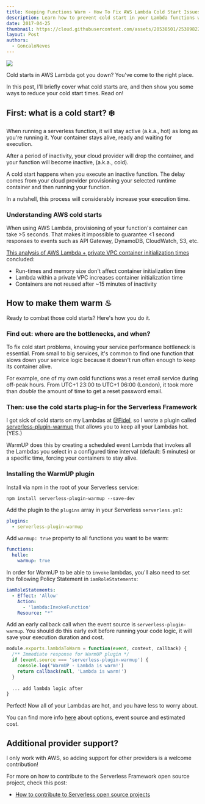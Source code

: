 ```yaml
---
title: Keeping Functions Warm - How To Fix AWS Lambda Cold Start Issues
description: Learn how to prevent cold start in your Lambda functions with the Serverless WarmUp plugin.
date: 2017-04-25
thumbnail: https://cloud.githubusercontent.com/assets/20538501/25389822/3defba8c-2997-11e7-983a-f45c257ac59b.png
layout: Post
authors:
  - GoncaloNeves
---
```


<img src="https://s3-us-west-2.amazonaws.com/assets.blog.serverless.com/header+images/keep-your-lambdas-warm.jpg">

Cold starts in AWS Lambda got you down? You've come to the right place.

In this post, I'll briefly cover what cold starts are, and then show you some ways to reduce your cold start times. Read on!

## First: what is a cold start? ❄️

When running a serverless function, it will stay active (a.k.a., hot) as long as you're running it. Your container stays alive, ready and waiting for execution.

After a period of inactivity, your cloud provider will drop the container, and your function will become inactive, (a.k.a., cold).

A cold start happens when you execute an inactive function. The delay comes from your cloud provider provisioning your selected runtime container and then running your function.

In a nutshell, this process will considerably increase your execution time.

### Understanding AWS cold starts

When using AWS Lambda, provisioning of your function's container can take >5 seconds. That makes it impossible to guarantee <1 second responses to events such as API Gateway, DynamoDB, CloudWatch, S3, etc.

[This analysis of AWS Lambda + private VPC container initialization times](https://robertvojta.com/aws-journey-api-gateway-lambda-vpc-performance-452c6932093b) concluded:
- Run-times and memory size don't affect container initialization time
- Lambda within a private VPC increases container initialization time
- Containers are not reused after ~15 minutes of inactivity

## How to make them warm ♨

Ready to combat those cold starts? Here's how you do it.

### Find out: where are the bottlenecks, and when?

To fix cold start problems, knowing your service performance bottleneck is essential. From small to big services, it's common to find one function that slows down your service logic because it doesn't run often enough to keep its container alive.

For example, one of my own cold functions was a reset email service during off-peak hours. From UTC+1 23:00 to UTC+1 06:00 (London), it took more than *double* the amount of time to get a reset password email.

### Then: use the cold starts plug-in for the Serverless Framework

I got sick of cold starts on my Lambdas at [@Fidel](https://fidel.uk), so I wrote a plugin called [serverless-plugin-warmup](https://github.com/FidelLimited/serverless-plugin-warmup) that allows you to keep all your Lambdas hot. (YES.)

WarmUP does this by creating a scheduled event Lambda that invokes all the Lambdas you select in a configured time interval (default: 5 minutes) or a specific time, forcing your containers to stay alive.

### Installing the WarmUP plugin

Install via npm in the root of your Serverless service:
```
npm install serverless-plugin-warmup --save-dev
```

Add the plugin to the `plugins` array in your Serverless `serverless.yml`:

```yml
plugins:
  - serverless-plugin-warmup
```

Add `warmup: true` property to all functions you want to be warm:

```yml
functions:
  hello:
    warmup: true
```

In order for WarmUP to be able to `invoke` lambdas, you'll also need to set the following Policy Statement in `iamRoleStatements`:

```yaml
iamRoleStatements:
  - Effect: 'Allow'
    Action:
      - 'lambda:InvokeFunction'
    Resource: "*"
```

Add an early callback call when the event source is `serverless-plugin-warmup`. You should do this early exit before running your code logic, it will save your execution duration and cost.

```javascript
module.exports.lambdaToWarm = function(event, context, callback) {
  /** Immediate response for WarmUP plugin */
  if (event.source === 'serverless-plugin-warmup') {
    console.log('WarmUP - Lambda is warm!')
    return callback(null, 'Lambda is warm!')
  }
  
  ... add lambda logic after
}
```

Perfect! Now all of your Lambdas are hot, and you have less to worry about.

You can find more info [here](https://github.com/FidelLimited/serverless-plugin-warmup#options) about options, event source and estimated cost. 

## Additional provider support?

I only work with AWS, so adding support for other providers is a welcome contribution!

For more on how to contribute to the Serverless Framework open source project, check this post:
- [How to contribute to Serverless open source projects](https://serverless.com/blog/how-contribute-to-serverless-open-source/)
